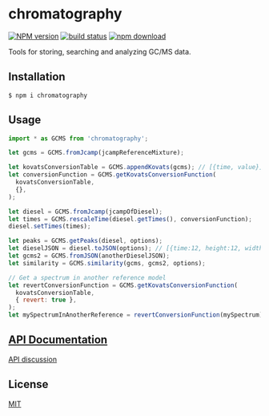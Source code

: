 # chromatography

[![NPM version][npm-image]][npm-url]
[![build status][ci-image]][ci-url]
[![npm download][download-image]][download-url]

Tools for storing, searching and analyzing GC/MS data.

## Installation

`$ npm i chromatography`

## Usage

```js
import * as GCMS from 'chromatography';

let gcms = GCMS.fromJcamp(jcampReferenceMixture);

let kovatsConversionTable = GCMS.appendKovats(gcms); // [{time, value}]
let conversionFunction = GCMS.getKovatsConversionFunction(
  kovatsConversionTable,
  {},
);

let diesel = GCMS.fromJcamp(jcampOfDiesel);
let times = GCMS.rescaleTime(diesel.getTimes(), conversionFunction);
diesel.setTimes(times);

let peaks = GCMS.getPeaks(diesel, options);
let dieselJSON = diesel.toJSON(options); // [{time:12, height:12, width: 3, mass: [{mass, intensity}]}]
let gcms2 = GCMS.fromJSON(anotherDieselJSON);
let similarity = GCMS.similarity(gcms, gcms2, options);

// Get a spectrum in another reference model
let revertConversionFunction = GCMS.getKovatsConversionFunction(
  kovatsConversionTable,
  { revert: true },
);
let mySpectrumInAnotherReference = revertConversionFunction(mySpectrum);
```

## [API Documentation](https://cheminfo.github.io/chromatography/)

[API discussion](https://docs.google.com/document/d/1Jg2l6wKjFCYBSqdVWBSujSkqMhsEV6ZMyxeI9RSLhn0/edit#heading=h.8gjgl6jygt0s)

## License

[MIT](./LICENSE)

[npm-image]: https://img.shields.io/npm/v/chromatography.svg
[npm-url]: https://npmjs.org/package/chromatography
[ci-image]: https://github.com/cheminfo/chromatography/workflows/Node.js%20CI/badge.svg?branch=master
[ci-url]: https://github.com/cheminfo/chromatography/actions?query=workflow%3A%22Node.js+CI%22
[download-image]: https://img.shields.io/npm/dm/chromatography.svg
[download-url]: https://npmjs.org/package/chromatography
